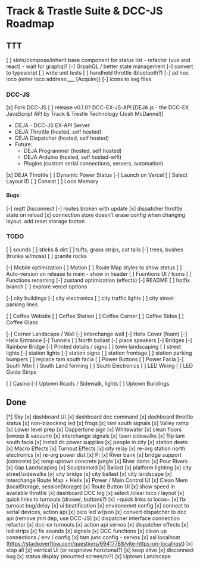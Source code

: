 # Track & Trastle Suite & DCC-JS Roadmap

## TTT


[ ] slots/compose/inherit base component for status list - refactor (vue and react) - wait for graphql?
[-] GrpahQL / better state management
[-] convert to typescript
[ ] write unit tests
[ ] handheld throttle (bluetooth?)
[-] ad hoc loco (enter loco address:___ [Acquire])
[-] icons to svg files

### DCC-JS

[x] Fork DCC-JS
  [ ] release v0.1.0? DCC-EX-JS-API [DEJA.js - the DCC-EX JavaScript API by Track & Trestle Technology (Josh McDannel)]

  - DEJA - DCC-JS EX-API Server
  - DEJA Throttle (hosted, self hosted)
  - DEJA Dispatcher (hosted, self hosted)
  - Future:
    - DEJA Programmer (hosted, self hosted)
    - DEJA Arduino (hosted, self hosted-wifi)
    - Plugins (custom serial connections, servers, automation)

  [x] DEJA Throttle
    [ ] Dynamic Power Status
    [-] Launch on Vercel
    [ ] Select Layout ID
    [ ] Consist
    [ ] Loco Memory


#### Bugs:
[-] mqtt Disconnect
[-] routes broken with update
[x] dispatcher throttle state on reload
[x] connection store doesn't erase config when changing layout. add reset storage button


### TODO
[ ] sounds
[ ] sticks & dirt
[ ] tufts, grass strips, cat tails
[-] trees, bushes (trunks w/moss)
[ ] granite rocks

[-] Mobile optimization
[ ] Motion
[ ] Route Map styles to show status
[ ] Auto-version on release to main - show in header
[ ] Fucntions UI / Icons
[ ] Functions renaming
[-] zustand optimization (effects)
[-] README
[ ] hotfix branch
[-] explore vercel options

[-] city buildings
[-] city electronics
[ ] city traffic lights
[ ] city street parking lines

[ ] Coffee Website
[ ] Coffee Station
[ ] Coffee Corner
[ ] Coffee Sides
[ ] Coffee Glass

[-] Corner Landscape / Wall
[-] Interchange wall
[-] Helix Cover (foam)
[-] Helix Entrance
[-] Tunnels
[ ] North ballast
[-] place speakers
[-] Bridges
[-] Rainbow Bridge
[-] Printed details / signs
[ ] town landscaping
[ ] street lights
[-] station lights
[-] station signs
[ ] station frontage
[ ] station parking bumpers
[ ] replace tam south facia
[ ] Power Buttons
[ ] Power Facia
[-] South Mtn
[ ] South Land forming
[ ] South Electronics
[ ] LED Wiring
[ ] LED Guide Strips

[ ] Casino
[-] Uptown Roads / Sidewalk, lights
[ ] Uptown Buildings

## Done

[*] Sky
[x] dashboard UI
[x] dashboard dcc command
[x] dashboard throttle status
[x] non-blaocking led
[x] frogs
[x] tam south signals
[x] Valley ramp
[x] Lower level prep
[x] Coppertone sign
[x] Whitewater
[x] clean floors (sweep & vacuum)
[x] interchange signals
[x] town sidewalks
[x] flip tam south facia
[x] install dc power supplies
[x] people in city
[x] station deets
[x] Macro Effects
[x] Turnout Effects
[x] city relay
[x] re-org station north electronics
[x] re-org power dist
[x] Pi
[x] River bank
[x] bridge support (concrete)
[x] temp uptown concrete jungle
[x] River dams
[x] Pour Rivers
[x] Gap Landscaping
[x] Sculptamold
[x] Ballast
[x] platform lighting
[x] city street/sidewalks
[x] city bridge
[x] city ballast
[x] city landscape
[x] Interchange Route Map + Helix
[x] Power / Main Control UI
[x] Clean Mem (localStorage, sessionStorage)
[x] Route Button UI
[x] show speed in available throttle
[x] dashboard DCC log
[x] select /clear loco / layout
[x] quick links to turnouts (drawer, buttons?)
[x] ~quick links to locos~
[x] fix turnout bug/delay
[x] ui beatification
[x] environemnt config
[x] connect to serial devices, action api
[x] pico led w/json
[x] convert dispatcher to dcc api (remove jmri dep, use DCC-JS)
[x] dispatcher interface connection refactor
[x] dcc-ex turnouts
[x] action api servos
[x] dispatcher effects
[x] led strips
[x] fix sounds
[x] signals
[x] DCC functions
[x] clean up connections / env / config
[x] tam junc config - servos 
[x] ssl localhost (https://stackoverflow.com/questions/69417788/vite-https-on-localhost)
[x] stop all
[x] verrical UI (or respnsive horiztonal?)
[x] keep alive
[x] disconnect bug
[x] status display (mounted screen/tv?)
[x] Uptown Landscape